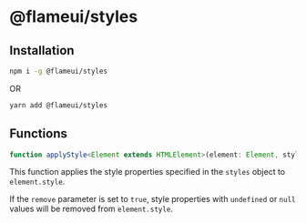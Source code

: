 # @flameui/styles

## Installation

```sh
npm i -g @flameui/styles
```

OR

```sh
yarn add @flameui/styles
```

## Functions

```ts
function applyStyle<Element extends HTMLElement>(element: Element, styles: HTMLStyle, remove = true): Element
```

This function applies the style properties specified in the `styles` object to `element.style`.

If the `remove` parameter is set to `true`, style properties with `undefined` or `null` values will be removed from `element.style`.
